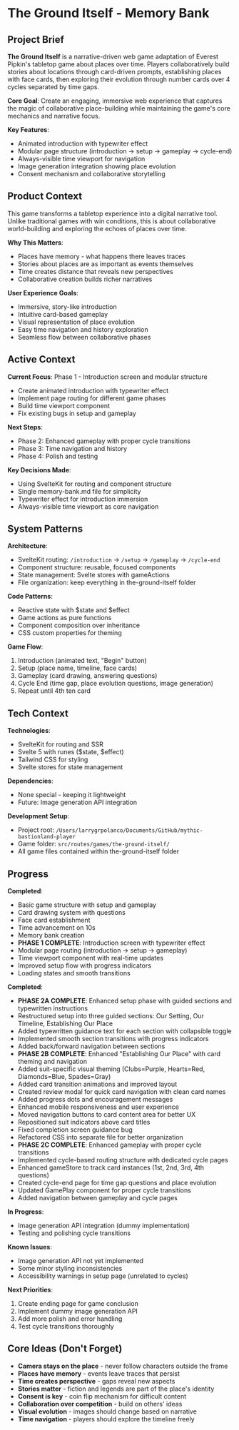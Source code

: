 # The Ground Itself - Memory Bank

## Project Brief
**The Ground Itself** is a narrative-driven web game adaptation of Everest Pipkin's tabletop game about places over time. Players collaboratively build stories about locations through card-driven prompts, establishing places with face cards, then exploring their evolution through number cards over 4 cycles separated by time gaps.

**Core Goal**: Create an engaging, immersive web experience that captures the magic of collaborative place-building while maintaining the game's core mechanics and narrative focus.

**Key Features**:
- Animated introduction with typewriter effect
- Modular page structure (introduction → setup → gameplay → cycle-end)
- Always-visible time viewport for navigation
- Image generation integration showing place evolution
- Consent mechanism and collaborative storytelling

## Product Context
This game transforms a tabletop experience into a digital narrative tool. Unlike traditional games with win conditions, this is about collaborative world-building and exploring the echoes of places over time.

**Why This Matters**:
- Places have memory - what happens there leaves traces
- Stories about places are as important as events themselves
- Time creates distance that reveals new perspectives
- Collaborative creation builds richer narratives

**User Experience Goals**:
- Immersive, story-like introduction
- Intuitive card-based gameplay
- Visual representation of place evolution
- Easy time navigation and history exploration
- Seamless flow between collaborative phases

## Active Context
**Current Focus**: Phase 1 - Introduction screen and modular structure
- Create animated introduction with typewriter effect
- Implement page routing for different game phases
- Build time viewport component
- Fix existing bugs in setup and gameplay

**Next Steps**:
- Phase 2: Enhanced gameplay with proper cycle transitions
- Phase 3: Time navigation and history
- Phase 4: Polish and testing

**Key Decisions Made**:
- Using SvelteKit for routing and component structure
- Single memory-bank.md file for simplicity
- Typewriter effect for introduction immersion
- Always-visible time viewport as core navigation

## System Patterns
**Architecture**:
- SvelteKit routing: `/introduction` → `/setup` → `/gameplay` → `/cycle-end`
- Component structure: reusable, focused components
- State management: Svelte stores with gameActions
- File organization: keep everything in the-ground-itself folder

**Code Patterns**:
- Reactive state with $state and $effect
- Game actions as pure functions
- Component composition over inheritance
- CSS custom properties for theming

**Game Flow**:
1. Introduction (animated text, "Begin" button)
2. Setup (place name, timeline, face cards)
3. Gameplay (card drawing, answering questions)
4. Cycle End (time gap, place evolution questions, image generation)
5. Repeat until 4th ten card

## Tech Context
**Technologies**:
- SvelteKit for routing and SSR
- Svelte 5 with runes ($state, $effect)
- Tailwind CSS for styling
- Svelte stores for state management

**Dependencies**:
- None special - keeping it lightweight
- Future: Image generation API integration

**Development Setup**:
- Project root: `/Users/larrygrpolanco/Documents/GitHub/mythic-bastionland-player`
- Game folder: `src/routes/games/the-ground-itself/`
- All game files contained within the-ground-itself folder

## Progress
**Completed**:
- Basic game structure with setup and gameplay
- Card drawing system with questions
- Face card establishment
- Time advancement on 10s
- Memory bank creation
- **PHASE 1 COMPLETE**: Introduction screen with typewriter effect
- Modular page routing (introduction → setup → gameplay)
- Time viewport component with real-time updates
- Improved setup flow with progress indicators
- Loading states and smooth transitions

**Completed**:
- **PHASE 2A COMPLETE**: Enhanced setup phase with guided sections and typewritten instructions
- Restructured setup into three guided sections: Our Setting, Our Timeline, Establishing Our Place
- Added typewritten guidance text for each section with collapsible toggle
- Implemented smooth section transitions with progress indicators
- Added back/forward navigation between sections
- **PHASE 2B COMPLETE**: Enhanced "Establishing Our Place" with card theming and navigation
- Added suit-specific visual theming (Clubs=Purple, Hearts=Red, Diamonds=Blue, Spades=Gray)
- Added card transition animations and improved layout
- Created review modal for quick card navigation with clean card names
- Added progress dots and encouragement messages
- Enhanced mobile responsiveness and user experience
- Moved navigation buttons to card content area for better UX
- Repositioned suit indicators above card titles
- Fixed completion screen guidance bug
- Refactored CSS into separate file for better organization
- **PHASE 2C COMPLETE**: Enhanced gameplay with proper cycle transitions
- Implemented cycle-based routing structure with dedicated cycle pages
- Enhanced gameStore to track card instances (1st, 2nd, 3rd, 4th questions)
- Created cycle-end page for time gap questions and place evolution
- Updated GamePlay component for proper cycle transitions
- Added navigation between gameplay and cycle pages

**In Progress**:
- Image generation API integration (dummy implementation)
- Testing and polishing cycle transitions

**Known Issues**:
- Image generation API not yet implemented
- Some minor styling inconsistencies
- Accessibility warnings in setup page (unrelated to cycles)

**Next Priorities**:
1. Create ending page for game conclusion
2. Implement dummy image generation API
3. Add more polish and error handling
4. Test cycle transitions thoroughly

## Core Ideas (Don't Forget)
- **Camera stays on the place** - never follow characters outside the frame
- **Places have memory** - events leave traces that persist
- **Time creates perspective** - gaps reveal new aspects
- **Stories matter** - fiction and legends are part of the place's identity
- **Consent is key** - coin flip mechanism for difficult content
- **Collaboration over competition** - build on others' ideas
- **Visual evolution** - images should change based on narrative
- **Time navigation** - players should explore the timeline freely
